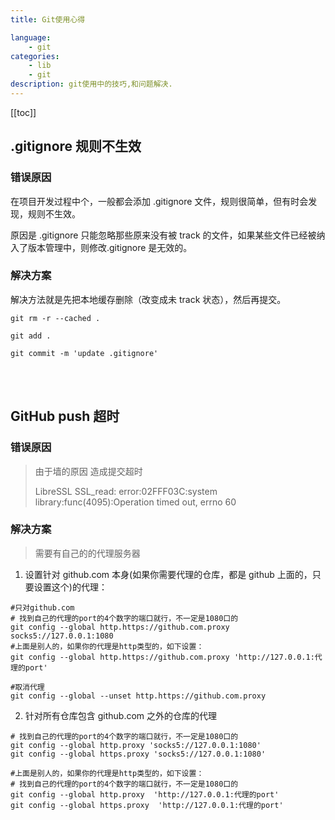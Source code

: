 ```yaml
---
title: Git使用心得

language:
    - git
categories:
    - lib
    - git
description: git使用中的技巧,和问题解决.
---
```


[[toc]]

## .gitignore 规则不生效

### 错误原因

在项目开发过程中个，一般都会添加 .gitignore 文件，规则很简单，但有时会发现，规则不生效。

原因是 .gitignore 只能忽略那些原来没有被 track 的文件，如果某些文件已经被纳入了版本管理中，则修改.gitignore 是无效的。

### 解决方案

解决方法就是先把本地缓存删除（改变成未 track 状态），然后再提交。

```shell
git rm -r --cached .

git add .

git commit -m 'update .gitignore'

```

<br/>
<br/>

## GitHub push 超时

### 错误原因

> 由于墙的原因 造成提交超时
>
> LibreSSL SSL_read: error:02FFF03C:system library:func(4095):Operation timed out, errno 60

### 解决方案

> 需要有自己的的代理服务器

1. 设置针对 github.com 本身(如果你需要代理的仓库，都是 github 上面的，只要设置这个)的代理：

```shell
#只对github.com
# 找到自己的代理的port的4个数字的端口就行，不一定是1080口的
git config --global http.https://github.com.proxy socks5://127.0.0.1:1080
#上面是别人的，如果你的代理是http类型的，如下设置：
git config --global http.https://github.com.proxy 'http://127.0.0.1:代理的port'

#取消代理
git config --global --unset http.https://github.com.proxy

```

2. 针对所有仓库包含 github.com 之外的仓库的代理

```shell
# 找到自己的代理的port的4个数字的端口就行，不一定是1080口的
git config --global http.proxy 'socks5://127.0.0.1:1080'
git config --global https.proxy 'socks5://127.0.0.1:1080'

#上面是别人的，如果你的代理是http类型的，如下设置：
# 找到自己的代理的port的4个数字的端口就行，不一定是1080口的
git config --global http.proxy  'http://127.0.0.1:代理的port'
git config --global https.proxy  'http://127.0.0.1:代理的port'

```
